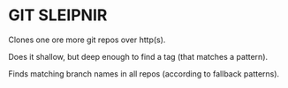 GIT SLEIPNIR
============

Clones one ore more git repos over http(s).

Does it shallow, but deep enough to find a tag (that matches a
pattern).

Finds matching branch names in all repos (according to fallback
patterns).
